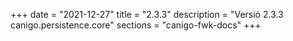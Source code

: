 +++
date        = "2021-12-27"
title       = "2.3.3"
description = "Versió 2.3.3 canigo.persistence.core"
sections    = "canigo-fwk-docs"
+++